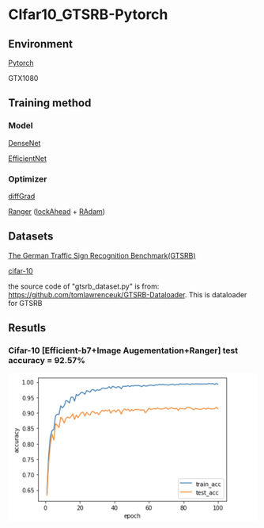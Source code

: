 # CIfar10_GTSRB-Pytorch

## Environment
[Pytorch](https://pytorch.org/)

GTX1080
## Training method
### Model
[DenseNet](https://arxiv.org/abs/1608.06993)

[EfficientNet](https://arxiv.org/abs/1905.11946)
### Optimizer
[diffGrad](https://arxiv.org/abs/1909.11015)

[Ranger](https://medium.com/@lessw/new-deep-learning-optimizer-ranger-synergistic-combination-of-radam-lookahead-for-the-best-of-2dc83f79a48d) ([lockAhead](https://arxiv.org/abs/1907.08610) + [RAdam](https://arxiv.org/pdf/1908.03265.pdf))
## Datasets
[The German Traffic Sign Recognition Benchmark(GTSRB)](http://benchmark.ini.rub.de/?section=gtsrb&subsection=news)

[cifar-10](https://www.cs.toronto.edu/~kriz/cifar.html)

the source code of "gtsrb_dataset.py" is from: https://github.com/tomlawrenceuk/GTSRB-Dataloader. This is dataloader for GTSRB

## Resutls

### Cifar-10 [Efficient-b7+Image Augementation+Ranger] test accuracy = 92.57%
![image](https://github.com/LeohuangLeo/CIfar10_GTSRB-Pytorch/blob/master/image/cifarbest.png)
